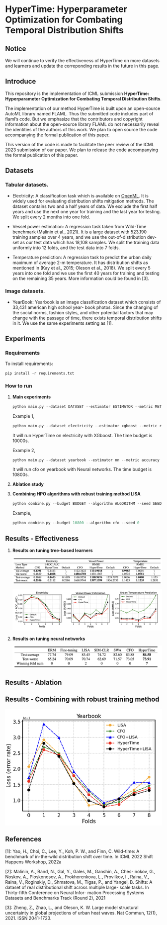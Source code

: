 # HyperTime: Hyperparameter Optimization for Combating Temporal Distribution Shifts

## **Notice**

We will continue to verify the effectiveness of HyperTime on more datasets and learners and update the correponding results in the future in this page. 

## Introduce
This repository is the implementation of ICML submission **HyperTime: Hyperparameter Optimization for Combating Temporal Distribution Shifts**. 

The implementation of our method HyperTime is built upon an open-source AutoML library named FLAML. Thus the submitted code includes part of flaml’s code. But we emphasize that the contributors and copyright information about the open-source library FLAML do not necessarily reveal the identities of the authors of this work. We plan to open source the code accompanying the formal publication of this paper.

This version of the code is made to facilitate the peer review of the ICML 2023 submission of our paper. 
We plan to release the code accompanying the formal publication of this paper. 

## Datasets

### Tabular datasets.

- Electricity: A classification task which is available on [OpenML](https://www.openml.org/search?type=data&sort=runs&id=151&status=active). It is widely used for
evaluating distribution shifts mitigation methods. The dataset contains two and a half years
of data. We exclude the first half years and use the next
one year for training and the last year for testing. We split
every 2 months into one fold. 

- Vessel power estimation: A regression task taken from
Wild-Time benchmark (Malinin et al., 2021). It is a large
dataset with 523,190 training samples over 4 years, and
we use the out-of-distribution dev-set as our test data
which has 18,108 samples. We split the training data
uniformly into 12 folds, and the test data into 7 folds.

- Temperature prediction: A regression task to predict
the urban daily maximum of average 2-m temperature. It
has distribution shifts as mentioned in (Kay et al., 2015;
Oleson et al., 2018). We split every 5 years into one fold
and we use the first 40 years for training and testing on
the remaining 35 years. More information could be found in [3].


### Image datasets.

- YearBook: Yearbook is an image classification
dataset which consists of 33,431 american high school year-
book photos. Since the changing of the social norms, fashion
styles, and other potential factors that may change with the
passage of time, there exists temporal distribution shifts in
it. We use the same experiments setting as [1].

<!-- In tuning XGboost, we verify the performance of LexiFlow on the datasets shown below. All of these datasets are available on OpenML.

1. In tuning random forest and Xgboost, the datasets we use in our paper are all available in openml.
2. In tuning neural networks, we verify the performance of LexiFLOW on [FashionMnist](https://www.kaggle.com/datasets/zalando-research/fashionmnist) dataset. -->

## Experiments

### **Requirements**

To install requirements:
```setup
pip install -r requirements.txt
```


### **How to run** 

1. **Main experiments**

    ```python
    python main.py --dataset DATASET --estimator ESTIMATOR --metric METRIC --budget BUDGET --algorithm ALGORITHM --seed SEED
    ```

    Example 1, 

    ```python
    python main.py --dataset electricity --estimator xgboost --metric roc_auc --budget 7200 --algorithm HyperTime --seed 0
    ```

    It will run HyperTime on electricity with XGboost. The time budget is 10000s.


    Example 2,

    ```python
    python main.py --dataset yearbook --estimator nn --metric accuracy --budget 10800 --algorithm cfo --seed 0
    ```

    It will run cfo on yearbook with Neural networks. The time budget is 10800s.


2. **Ablation study**


3. **Combining HPO algorithms with robust training method LISA**

    ```python
    python combine.py --budget BUDGET --algorithm ALGORITHM --seed SEED 
    ```

    Example, 

    ```python
    python combine.py --budget 10800 --algorithm cfo --seed 0
    ```    
## Results - Effectiveness

1. **Results on tuning tree-based learners**

    <p float="left">
    <img src="./Results/tabular_table.png" alt="alt text">
    </p>


    <p float="left">
    <img src="./Results/tabular_folds.png" alt="alt text">
    </p>
    
    <!-- <p float="left">
    <img src="./Results/image_table.png" alt="alt text" width="400" height="300">
    </p> -->


1. **Results on tuning neural networks**

    <p float="left">
    <img src="./Results/image_table.png" alt="alt text">
    </p>


    <!-- <p float="left">
    <img src="./Results/image_folds.png" alt="alt text">
    </p> -->

## Results - Ablation




## Results - Combining with robust training method

<p float="middle">
<img src="./Results/combining.png" alt="alt text">
</p>

## References
[1]: Yao, H., Choi, C., Lee, Y., Koh, P. W., and Finn, C.
Wild-time: A benchmark of in-the-wild distribution shift
over time. In ICML 2022 Shift Happens Workshop,
2022a

[2]: Malinin, A., Band, N., Gal, Y., Gales, M., Ganshin, A., Ches-
nokov, G., Noskov, A., Ploskonosov, A., Prokhorenkova,
L., Provilkov, I., Raina, V., Raina, V., Roginskiy, D.,
Shmatova, M., Tigas, P., and Yangel, B. Shifts: A
dataset of real distributional shift across multiple large-
scale tasks. In Thirty-fifth Conference on Neural Infor-
mation Processing Systems Datasets and Benchmarks
Track (Round 2), 2021

[3]: Zheng, Z., Zhao, L., and Oleson, K. W. Large model
structural uncertainty in global projections of urban heat
waves. Nat Commun, 12(1), 2021. ISSN 2041-1723. 
